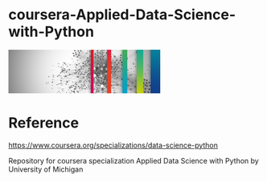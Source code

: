 # coursera-Applied-Data-Science-with-Python

<IMG SRC='https://raw.githubusercontent.com/Pankaj-Ra/Applied-Data-Science-With-Python/master/Cover%20Image.png' width=60% height=30%><P>

# Reference
https://www.coursera.org/specializations/data-science-python

Repository for coursera specialization Applied Data Science with Python by University of Michigan
